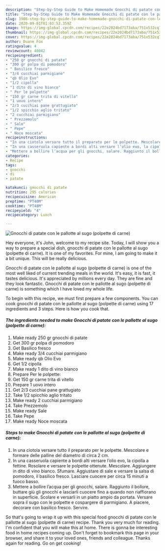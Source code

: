 ```yaml
---
description: "Step-by-Step Guide to Make Homemade Gnocchi di patate con le pallotte al sugo (polpette di carne)"
title: "Step-by-Step Guide to Make Homemade Gnocchi di patate con le pallotte al sugo (polpette di carne)"
slug: 1986-step-by-step-guide-to-make-homemade-gnocchi-di-patate-con-le-pallotte-al-sugo-polpette-di-carne
date: 2020-09-01T01:03:53.359Z
image: https://img-global.cpcdn.com/recipes/22e2024bd7173aba/751x532cq70/gnocchi-di-patate-con-le-pallotte-al-sugo-polpette-di-carne-recipe-main-photo.jpg
thumbnail: https://img-global.cpcdn.com/recipes/22e2024bd7173aba/751x532cq70/gnocchi-di-patate-con-le-pallotte-al-sugo-polpette-di-carne-recipe-main-photo.jpg
cover: https://img-global.cpcdn.com/recipes/22e2024bd7173aba/751x532cq70/gnocchi-di-patate-con-le-pallotte-al-sugo-polpette-di-carne-recipe-main-photo.jpg
author: Duane Fox
ratingvalue: 4
reviewcount: 40042
recipeingredient:
- "250 gr gnocchi di patate"
- "300 gr polpa di pomodoro"
- " Basilico fresco"
- "3/4 cucchiai parmigiano"
- "qb Olio Evo"
- "1/2 cipolla"
- "1 dito di vino bianco"
- " Per le polpette"
- "150 gr carne trita di vitello"
- "1 uovo intero"
- "2/3 cucchiai pane grattugiato"
- "1/2 spicchio aglio tritato"
- "2 cucchiai parmigiano"
- " Prezzemolo"
- " Sale"
- " Pepe"
- " Noce moscata"
recipeinstructions:
- "In una ciotola versare tutto il preparato per le polpette. Mescolare e formare delle palline del diametro di circa 2 cm."
- "In una casseruola capiente a bordi alti versare l’olio evo, la cipolla a fettine. Rosolare e versare le polpette ottenute. Mescolare. Aggiungere in dito di vino bianco. Sfumare. Aggiustare di sale e versare la salsa di pomodoro, il basilico fresco. Lasciare cuocere per circa 15 minuti a fuoco basso."
- "Mettere a bollire l’acqua per gli gnocchi, salare. Raggiunto il bollore, buttare giù gli gnocchi e lasciarli cuocere fino a quando non riaffiorano in superficie. Scolare e versarli in un piatto ampio da portata. Versare sopra il sugo con le polpette e cospargere di parmigiano. A piacere, decorare con basilico fresco. Servire."
categories:
- Recipe
tags:
- gnocchi
- di
- patate

katakunci: gnocchi di patate 
nutrition: 295 calories
recipecuisine: American
preptime: "PT40M"
cooktime: "PT48M"
recipeyield: "4"
recipecategory: Lunch

---
```



![Gnocchi di patate con le pallotte al sugo (polpette di carne)](https://img-global.cpcdn.com/recipes/22e2024bd7173aba/751x532cq70/gnocchi-di-patate-con-le-pallotte-al-sugo-polpette-di-carne-recipe-main-photo.jpg)

Hey everyone, it's John, welcome to my recipe site. Today, I will show you a way to prepare a special dish, gnocchi di patate con le pallotte al sugo (polpette di carne). It is one of my favorites. For mine, I am going to make it a bit unique. This will be really delicious.



Gnocchi di patate con le pallotte al sugo (polpette di carne) is one of the most well liked of current trending meals in the world. It's easy, it is fast, it tastes delicious. It's appreciated by millions every day. They are fine and they look fantastic. Gnocchi di patate con le pallotte al sugo (polpette di carne) is something which I have loved my whole life.


To begin with this recipe, we must first prepare a few components. You can cook gnocchi di patate con le pallotte al sugo (polpette di carne) using 17 ingredients and 3 steps. Here is how you cook that.

<!--inarticleads1-->

##### The ingredients needed to make Gnocchi di patate con le pallotte al sugo (polpette di carne):

1. Make ready 250 gr gnocchi di patate
1. Get 300 gr polpa di pomodoro
1. Get  Basilico fresco
1. Make ready 3/4 cucchiai parmigiano
1. Make ready qb Olio Evo
1. Get 1/2 cipolla
1. Make ready 1 dito di vino bianco
1. Prepare  Per le polpette:
1. Get 150 gr carne trita di vitello
1. Prepare 1 uovo intero
1. Get 2/3 cucchiai pane grattugiato
1. Take 1/2 spicchio aglio tritato
1. Make ready 2 cucchiai parmigiano
1. Take  Prezzemolo
1. Make ready  Sale
1. Take  Pepe
1. Make ready  Noce moscata




<!--inarticleads2-->

##### Steps to make Gnocchi di patate con le pallotte al sugo (polpette di carne):

1. In una ciotola versare tutto il preparato per le polpette. Mescolare e formare delle palline del diametro di circa 2 cm.
1. In una casseruola capiente a bordi alti versare l’olio evo, la cipolla a fettine. Rosolare e versare le polpette ottenute. Mescolare. Aggiungere in dito di vino bianco. Sfumare. Aggiustare di sale e versare la salsa di pomodoro, il basilico fresco. Lasciare cuocere per circa 15 minuti a fuoco basso.
1. Mettere a bollire l’acqua per gli gnocchi, salare. Raggiunto il bollore, buttare giù gli gnocchi e lasciarli cuocere fino a quando non riaffiorano in superficie. Scolare e versarli in un piatto ampio da portata. Versare sopra il sugo con le polpette e cospargere di parmigiano. A piacere, decorare con basilico fresco. Servire.




So that's going to wrap it up with this special food gnocchi di patate con le pallotte al sugo (polpette di carne) recipe. Thank you very much for reading. I'm confident that you will make this at home. There is gonna be interesting food in home recipes coming up. Don't forget to bookmark this page in your browser, and share it to your loved ones, friends and colleague. Thanks again for reading. Go on get cooking!
